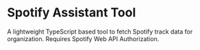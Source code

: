 # Spotify Assistant Tool
 A lightweight TypeScript based tool to fetch Spotify track data for organization.
 Requires Spotify Web API Authorization.